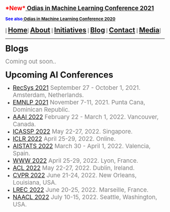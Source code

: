 **<span style="color:red"><span style="font-size: 14pt;">\*New\*</span></span><span style="font-size: 14pt;">[ Odias in Machine Learning Conference 2021](index)</span>**

**<span style="color:blue"><span style="font-size: 10pt;">See also</span></span><span style="font-size: 10pt;">[ Odias in Machine Learning Conference 2020](conf2020)</span>**

| **<span style="font-size: 16pt;">[Home](home)</span>**| **<span style="font-size: 16pt;">[About](about)</span>** | **<span style="font-size: 16pt;">[Initiatives](conf2020)</span>** | **<span style="font-size: 16pt;">[Blog](blogs)</span>** | **<span style="font-size: 16pt;">[Contact](contact)</span>** | **<span style="font-size: 16pt;">[Media](media)</span>**|



---

**<span style="font-size: 20pt;">Blogs</span>**

<span style="color:gray"><span style="font-size: 14pt;">Coming out soon..</span></span>

**<span style="font-size: 20pt;">Upcoming AI Conferences</span>**

* <span style="color:gray"><span style="font-size: 14pt;">[RecSys 2021](https://recsys.acm.org/recsys21/) September 27 - October 1, 2021. Amsterdam, Netherlands.</span></span> 
* <span style="color:gray"><span style="font-size: 14pt;">[EMNLP 2021](https://2021.emnlp.org/) November 7-11, 2021. Punta Cana, Dominican Republic.</span></span> 
* <span style="color:gray"><span style="font-size: 14pt;">[AAAI 2022](https://aaai.org/Conferences/AAAI-22/) February 22 - March 1, 2022. Vancouver, Canada. </span></span> 
* <span style="color:gray"><span style="font-size: 14pt;">[ICASSP 2022](https://2022.ieeeicassp.org/) May 22-27, 2022. Singapore.</span></span> 
* <span style="color:gray"><span style="font-size: 14pt;">[ICLR 2022](https://iclr.cc/) April 25-29, 2022. Online.</span></span> 
* <span style="color:gray"><span style="font-size: 14pt;">[AISTATS 2022](https://www.aistats.org/aistats2022/) March 30 - April 1, 2022. Valencia, Spain.</span></span> 
* <span style="color:gray"><span style="font-size: 14pt;">[WWW 2022](https://www2022.thewebconf.org/) April 25-29, 2022. Lyon, France.</span></span> 
* <span style="color:gray"><span style="font-size: 14pt;">[ACL 2022](https://2022.aclweb.org/) May 22-27, 2022. Dublin, Ireland.</span></span> 
* <span style="color:gray"><span style="font-size: 14pt;">[CVPR 2022](http://cvpr2022.thecvf.com/) June 21-24, 2022. New Orleans, Louisiana, USA.</span></span> 
* <span style="color:gray"><span style="font-size: 14pt;">[LREC 2022](http://elra.info/en/lrec/lrec-2022/) June 20-25, 2022. Marseille, France.</span></span> 
* <span style="color:gray"><span style="font-size: 14pt;">[NAACL 2022](https://2022.naacl.org/) July 10-15, 2022. Seattle, Washington, USA.</span></span> 
